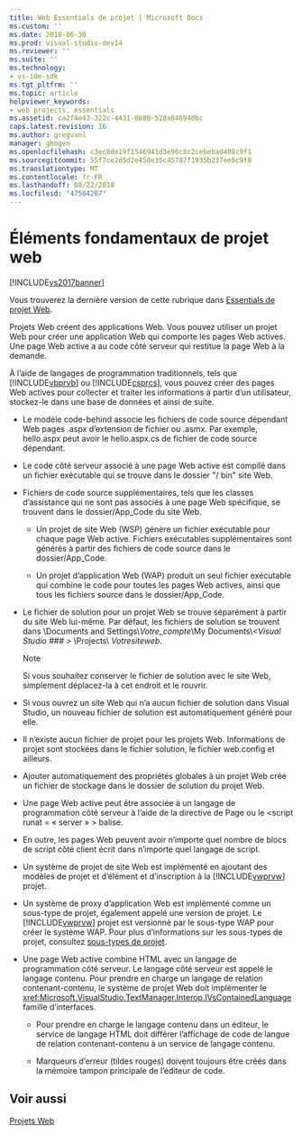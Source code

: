 ```yaml
---
title: Web Essentials de projet | Microsoft Docs
ms.custom: ''
ms.date: 2018-06-30
ms.prod: visual-studio-dev14
ms.reviewer: ''
ms.suite: ''
ms.technology:
- vs-ide-sdk
ms.tgt_pltfrm: ''
ms.topic: article
helpviewer_keywords:
- web projects, essentials
ms.assetid: ca2f4e43-322c-4431-8680-52da846940bc
caps.latest.revision: 16
ms.author: gregvanl
manager: ghogen
ms.openlocfilehash: c3ec8de19f1546941d3e96c8c2cebebad408c9f1
ms.sourcegitcommit: 55f7ce2d5d2e458e35c45787f1935b237ee5c9f8
ms.translationtype: MT
ms.contentlocale: fr-FR
ms.lasthandoff: 08/22/2018
ms.locfileid: "47504287"
---
```

# <a name="web-project-essentials"></a>Éléments fondamentaux de projet web
[!INCLUDE[vs2017banner](../../includes/vs2017banner.md)]

Vous trouverez la dernière version de cette rubrique dans [Essentials de projet Web](https://docs.microsoft.com/visualstudio/extensibility/internals/web-project-essentials).  
  
Projets Web créent des applications Web. Vous pouvez utiliser un projet Web pour créer une application Web qui comporte les pages Web actives. Une page Web active a au code côté serveur qui restitue la page Web à la demande.  
  
 À l’aide de langages de programmation traditionnels, tels que [!INCLUDE[vbprvb](../../includes/vbprvb-md.md)] ou [!INCLUDE[csprcs](../../includes/csprcs-md.md)], vous pouvez créer des pages Web actives pour collecter et traiter les informations à partir d’un utilisateur, stockez-le dans une base de données et ainsi de suite.  
  
-   Le modèle code-behind associe les fichiers de code source dépendant Web pages .aspx d’extension de fichier ou .asmx. Par exemple, hello.aspx peut avoir le hello.aspx.cs de fichier de code source dépendant.  
  
-   Le code côté serveur associé à une page Web active est compilé dans un fichier exécutable qui se trouve dans le dossier "/ bin" site Web.  
  
-   Fichiers de code source supplémentaires, tels que les classes d’assistance qui ne sont pas associés à une page Web spécifique, se trouvent dans le dossier/App_Code du site Web.  
  
    -   Un projet de site Web (WSP) génère un fichier exécutable pour chaque page Web active. Fichiers exécutables supplémentaires sont générés à partir des fichiers de code source dans le dossier/App_Code.  
  
    -   Un projet d’application Web (WAP) produit un seul fichier exécutable qui combine le code pour toutes les pages Web actives, ainsi que tous les fichiers source dans le dossier/App_Code.  
  
-   Le fichier de solution pour un projet Web se trouve séparément à partir du site Web lui-même. Par défaut, les fichiers de solution se trouvent dans \Documents and Settings\\*Votre_compte*\My Documents\\*\<Visual Studio ### >* \Projects\\ *Votresiteweb*.  
  
    > [!NOTE]
    >  Si vous souhaitez conserver le fichier de solution avec le site Web, simplement déplacez-la à cet endroit et le rouvrir.  
  
-   Si vous ouvrez un site Web qui n’a aucun fichier de solution dans Visual Studio, un nouveau fichier de solution est automatiquement généré pour elle.  
  
-   Il n’existe aucun fichier de projet pour les projets Web. Informations de projet sont stockées dans le fichier solution, le fichier web.config et ailleurs.  
  
-   Ajouter automatiquement des propriétés globales à un projet Web crée un fichier de stockage dans le dossier de solution du projet Web.  
  
-   Une page Web active peut être associée à un langage de programmation côté serveur à l’aide de la directive de Page ou le \<script runat = « server » > balise.  
  
-   En outre, les pages Web peuvent avoir n’importe quel nombre de blocs de script côté client écrit dans n’importe quel langage de script.  
  
-   Un système de projet de site Web est implémenté en ajoutant des modèles de projet et d’élément et d’inscription à la [!INCLUDE[vwprvw](../../includes/vwprvw-md.md)] projet.  
  
-   Un système de proxy d’application Web est implémenté comme un sous-type de projet, également appelé une version de projet. Le [!INCLUDE[vwprvw](../../includes/vwprvw-md.md)] projet est versionné par le sous-type WAP pour créer le système WAP. Pour plus d’informations sur les sous-types de projet, consultez [sous-types de projet](../../extensibility/internals/project-subtypes.md).  
  
-   Une page Web active combine HTML avec un langage de programmation côté serveur. Le langage côté serveur est appelé le langage contenu. Pour prendre en charge un langage de relation contenant-contenu, le système de projet Web doit implémenter le <xref:Microsoft.VisualStudio.TextManager.Interop.IVsContainedLanguage> famille d’interfaces.  
  
    -   Pour prendre en charge le langage contenu dans un éditeur, le service de langage HTML doit différer l’affichage de code de langue de relation contenant-contenu à un service de langage contenu.  
  
    -   Marqueurs d’erreur (tildes rouges) doivent toujours être créés dans la mémoire tampon principale de l’éditeur de code.  
  
## <a name="see-also"></a>Voir aussi  
 [Projets Web](../../extensibility/internals/web-projects.md)

